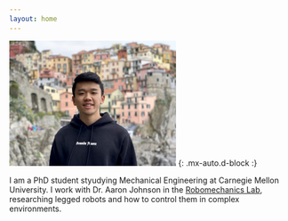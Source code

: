 ```yaml
---
layout: home
---
```


<img src="/assets/img/Picture_of_Head.JPG" alt="Me" width="300"/> {: .mx-auto.d-block :}

I am a PhD student styudying Mechanical Engineering at Carnegie Mellon University. 
I work with Dr. Aaron Johnson in the [Robomechanics Lab](https://www.cmu.edu/me/robomechanicslab/), researching legged robots and how to control them in complex environments.
